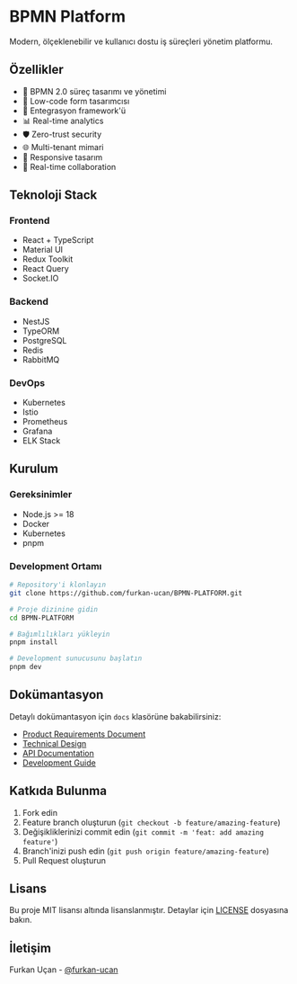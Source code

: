 # BPMN Platform

Modern, ölçeklenebilir ve kullanıcı dostu iş süreçleri yönetim platformu.

## Özellikler

- 🔄 BPMN 2.0 süreç tasarımı ve yönetimi
- 📝 Low-code form tasarımcısı
- 🔌 Entegrasyon framework'ü
- 📊 Real-time analytics
- 🛡️ Zero-trust security
- 🌐 Multi-tenant mimari
- 📱 Responsive tasarım
- 🤝 Real-time collaboration

## Teknoloji Stack

### Frontend
- React + TypeScript
- Material UI
- Redux Toolkit
- React Query
- Socket.IO

### Backend
- NestJS
- TypeORM
- PostgreSQL
- Redis
- RabbitMQ

### DevOps
- Kubernetes
- Istio
- Prometheus
- Grafana
- ELK Stack

## Kurulum

### Gereksinimler
- Node.js >= 18
- Docker
- Kubernetes
- pnpm

### Development Ortamı
```bash
# Repository'i klonlayın
git clone https://github.com/furkan-ucan/BPMN-PLATFORM.git

# Proje dizinine gidin
cd BPMN-PLATFORM

# Bağımlılıkları yükleyin
pnpm install

# Development sunucusunu başlatın
pnpm dev
```

## Dokümantasyon

Detaylı dokümantasyon için `docs` klasörüne bakabilirsiniz:

- [Product Requirements Document](docs/prd.md)
- [Technical Design](docs/technical-design.md)
- [API Documentation](docs/api/)
- [Development Guide](docs/debugging-guide.md)

## Katkıda Bulunma

1. Fork edin
2. Feature branch oluşturun (`git checkout -b feature/amazing-feature`)
3. Değişikliklerinizi commit edin (`git commit -m 'feat: add amazing feature'`)
4. Branch'inizi push edin (`git push origin feature/amazing-feature`)
5. Pull Request oluşturun

## Lisans

Bu proje MIT lisansı altında lisanslanmıştır. Detaylar için [LICENSE](LICENSE) dosyasına bakın.

## İletişim

Furkan Uçan - [@furkan-ucan](https://github.com/furkan-ucan) 